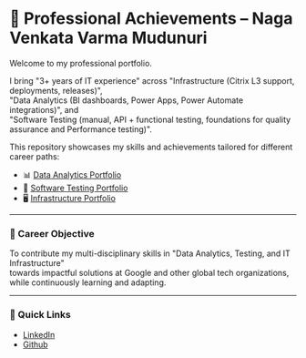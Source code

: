 # 🌟 Professional Achievements – Naga Venkata Varma Mudunuri

Welcome to my professional portfolio.  

I bring "3+ years of IT experience" across "Infrastructure (Citrix L3 support, deployments, releases)",  
"Data Analytics (BI dashboards, Power Apps, Power Automate integrations)", and  
"Software Testing (manual, API + functional testing, foundations for quality assurance and Performance testing)".  

This repository showcases my skills and achievements tailored for different career paths:  

- 📊 [Data Analytics Portfolio](https://github.com/mnvvarma/Naga-Venkata-Varma_Mudunuri.Github.io/blob/main/professional_Achievements/data_analytics/Resume.md)  
- 🧪 [Software Testing Portfolio](https://github.com/mnvvarma/Naga-Venkata-Varma_Mudunuri.Github.io/blob/main/professional_Achievements/software-testing/Resume.md)  
- 🖥 [Infrastructure Portfolio](https://github.com/mnvvarma/Naga-Venkata-Varma_Mudunuri.Github.io/blob/main/professional_Achievements/it_support/Resume.md)  

---

### 🚀 Career Objective
To contribute my multi-disciplinary skills in "Data Analytics, Testing, and IT Infrastructure"  
towards impactful solutions at Google and other global tech organizations,  
while continuously learning and adapting.  

---

### 🔗 Quick Links
-  [LinkedIn](https://www.linkedin.com/in/naga-venkata-varma-mudunuri-5547a216a/)  
- [Github](https://github.com/mnvvarma/Naga-Venkata-Varma_Mudunuri.Github.io/blob/main/README.md)  
